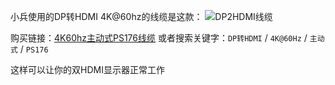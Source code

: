 小兵使用的DP转HDMI 4K@60hz的线缆是这款：
![DP2HDMI线缆](https://raw.githubusercontent.com/daliansky/morefine-S500-Hackintosh/main/Docs/images/Cable/DP2HDMI.jpeg)

购买链接：[4K60hz主动式PS176线缆](https://item.jd.com/100016794752.html) 或者搜索关键字：`DP转HDMI` / `4K@60Hz` / `主动式` / `PS176`

这样可以让你的双HDMI显示器正常工作